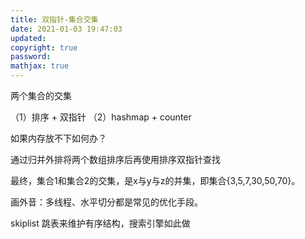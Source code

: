 ```yaml
---
title: 双指针-集合交集
date: 2021-01-03 19:47:03
updated:
copyright: true
password:
mathjax: true
---
```


两个集合的交集

（1）排序 + 双指针
（2）hashmap + counter

如果内存放不下如何办？

通过归并外排将两个数组排序后再使用排序双指针查找

最终，集合1和集合2的交集，是x与y与z的并集，即集合{3,5,7,30,50,70}。

画外音：多线程、水平切分都是常见的优化手段。

skiplist 跳表来维护有序结构，搜索引擎如此做
